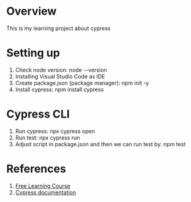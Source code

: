 # Overview
This is my learning project about cypress

# Setting up
1. Check node version: node --version
2. Installing Visual Studio Code as IDE
3. Create package.json (package manager): npm init -y
4. Install cypress: npm install cypress

# Cypress CLI
1. Run cypress: npx cypress open
2. Run test: npx cypress run 
3. Adjust script in package.json and then we can run test by: npm test

# References
1. [Free Learning Course](https://testautomationu.applitools.com/cypress-tutorial)
2. [Cypress documentation](https://docs.cypress.io/guides/references/configuration.html#Options)